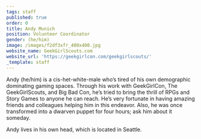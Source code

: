 ```yaml
---
tags: staff
published: true
order: 0
title: Andy Munich
position: Volunteer Coordinator
gender: (he/him)
image: /images/f2df3xfr_400x400.jpg
website_name: GeekGirlScouts.com
website_url: 'https://geekgirlcon.com/geekgirlscouts/'
_template: staff
---
```


Andy (he/him) is a cis-het-white-male who’s tired of his own demographic dominating gaming spaces. Through his work with GeekGirlCon, The GeekGirlScouts, and Big Bad Con, he’s tried to bring the thrill of RPGs and Story Games to anyone he can reach. He’s very fortunate in having amazing friends and colleagues helping him in this endeavor. Also, he was once transformed into a dwarven puppet for four hours; ask him about it someday.

Andy lives in his own head, which is located in Seattle.
